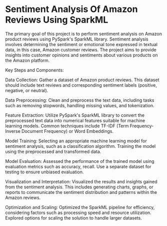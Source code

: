 # Sentiment Analysis Of Amazon Reviews Using SparkML

The primary goal of this project is to perform sentiment analysis on Amazon product reviews using PySpark's SparkML library. Sentiment analysis involves determining the sentiment or emotional tone expressed in textual data, in this case, Amazon customer reviews. The project aims to provide insights into customer opinions and sentiments about various products on the Amazon platform.

Key Steps and Components:

Data Collection:
Gather a dataset of Amazon product reviews. This dataset should include text reviews and corresponding sentiment labels (positive, negative, or neutral).

Data Preprocessing:
Clean and preprocess the text data, including tasks such as removing stopwords, handling missing values, and tokenization.

Feature Extraction:
Utilize PySpark's SparkML library to convert the preprocessed text data into numerical features suitable for machine learning models. Common techniques include TF-IDF (Term Frequency-Inverse Document Frequency) or Word Embeddings.

Model Training:
Selecting an appropriate machine learning model for sentiment analysis, such as a classification algorithm. Training the model using the preprocessed and transformed data.

Model Evaluation:
Assessed the performance of the trained model using evaluation metrics such as accuracy, recall. Use a separate dataset for testing to ensure unbiased evaluation.

Visualization and Interpretation:
Visualized the results and insights gained from the sentiment analysis. This includes generating charts, graphs, or reports to communicate the sentiment distribution and patterns within the Amazon reviews.

Optimization and Scaling:
Optimized the SparkML pipeline for efficiency, considering factors such as processing speed and resource utilization. Explored options for scaling the solution to handle larger datasets.


